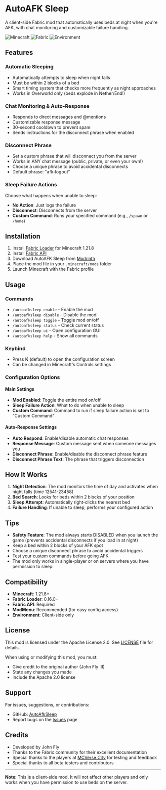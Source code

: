 # AutoAFK Sleep

A client-side Fabric mod that automatically uses beds at night when you're AFK, with chat monitoring and customizable failure handling.

![Minecraft](https://img.shields.io/badge/Minecraft-1.21.8-brightgreen)
![Fabric](https://img.shields.io/badge/Fabric-0.130.0-blue)
![Environment](https://img.shields.io/badge/Environment-Client-yellow)

## Features

### Automatic Sleeping
- Automatically attempts to sleep when night falls
- Must be within 2 blocks of a bed
- Smart timing system that checks more frequently as night approaches
- Works in Overworld only (beds explode in Nether/End!)

### Chat Monitoring & Auto-Response
- Responds to direct messages and @mentions
- Customizable response message
- 30-second cooldown to prevent spam
- Sends instructions for the disconnect phrase when enabled

### Disconnect Phrase
- Set a custom phrase that will disconnect you from the server
- Works in ANY chat message (public, private, or even your own!)
- Choose a unique phrase to avoid accidental disconnects
- Default phrase: "afk-logout"

### Sleep Failure Actions
Choose what happens when unable to sleep:
- **No Action**: Just logs the failure
- **Disconnect**: Disconnects from the server
- **Custom Command**: Runs your specified command (e.g., `/spawn` or `/home`)

## Installation

1. Install [Fabric Loader](https://fabricmc.net/use/installer/) for Minecraft 1.21.8
2. Install [Fabric API](https://modrinth.com/mod/fabric-api)
3. Download AutoAFK Sleep from [Modrinth](https://modrinth.com/mod/autoafksleep)
4. Place the mod file in your `.minecraft/mods` folder
5. Launch Minecraft with the Fabric profile

## Usage

### Commands
- `/autoafksleep enable` - Enable the mod
- `/autoafksleep disable` - Disable the mod
- `/autoafksleep toggle` - Toggle mod on/off
- `/autoafksleep status` - Check current status
- `/autoafksleep ui` - Open configuration GUI
- `/autoafksleep help` - Show all commands

### Keybind
- Press **K** (default) to open the configuration screen
- Can be changed in Minecraft's Controls settings

### Configuration Options

#### Main Settings
- **Mod Enabled**: Toggle the entire mod on/off
- **Sleep Failure Action**: What to do when unable to sleep
- **Custom Command**: Command to run if sleep failure action is set to "Custom Command"

#### Auto-Response Settings
- **Auto Respond**: Enable/disable automatic chat responses
- **Response Message**: Custom message sent when someone messages you
- **Disconnect Phrase**: Enable/disable the disconnect phrase feature
- **Disconnect Phrase Text**: The phrase that triggers disconnection

## How It Works

1. **Night Detection**: The mod monitors the time of day and activates when night falls (time 12541-23458)
2. **Bed Search**: Looks for beds within 2 blocks of your position
3. **Sleep Attempt**: Automatically right-clicks the nearest bed
4. **Failure Handling**: If unable to sleep, performs your configured action

## Tips

- **Safety Feature**: The mod always starts DISABLED when you launch the game (prevents accidental disconnects if you load in at night)
- Keep a bed within 2 blocks of your AFK spot
- Choose a unique disconnect phrase to avoid accidental triggers
- Test your custom commands before going AFK
- The mod only works in single-player or on servers where you have permission to sleep

## Compatibility

- **Minecraft**: 1.21.8+
- **Fabric Loader**: 0.16.0+
- **Fabric API**: Required
- **ModMenu**: Recommended (for easy config access)
- **Environment**: Client-side only

## License

This mod is licensed under the Apache License 2.0. See [LICENSE](LICENSE) file for details.

When using or modifying this mod, you must:
- Give credit to the original author (John Fly III)
- State any changes you made
- Include the Apache 2.0 license

## Support

For issues, suggestions, or contributions:
- GitHub: [AutoAfkSleep](https://github.com/JohnFlyIII/AutoAfkSleep)
- Report bugs on the [Issues](https://github.com/JohnFlyIII/AutoAfkSleep/issues) page

## Credits

- Developed by John Fly
- Thanks to the Fabric community for their excellent documentation
- Special thanks to the players at [MCVerse City](https://mcverse.city/) for testing and feedback
- Special thanks to all beta testers and contributors

---

**Note**: This is a client-side mod. It will not affect other players and only works when you have permission to use beds on the server.